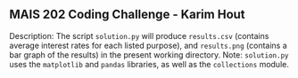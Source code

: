 ## MAIS 202 Coding Challenge - Karim Hout
Description: The script `solution.py` will produce `results.csv` (contains average interest rates for each listed purpose), and `results.png` (contains a bar graph of the results) in the present working directory. 
Note: `solution.py` uses the `matplotlib` and `pandas` libraries, as well as the `collections` module. 
